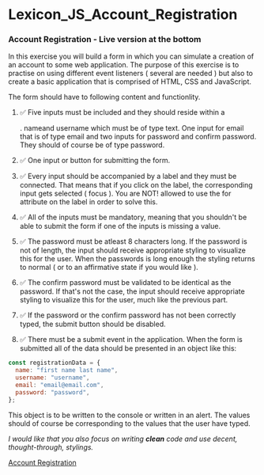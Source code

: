 # Lexicon_JS_Account_Registration
###  Account Registration - Live version at the bottom
In this exercise you will build a form in which you can simulate a creation of an account to some web application. The purpose of this exercise is to practise on using different event listeners ( several are needed ) but also to create a basic application that is comprised of HTML, CSS and JavaScript.

The form should have to following content and functionlity.

1. ✅ Five inputs must be included and they should reside within a <form>. nameand username which must be of type text. One input for email that is of type email and two inputs for password and confirm password. They should of course be of type password.

2. ✅ One input or button for submitting the form.

3. ✅ Every input should be accompanied by a label and they must be connected. That means that if you click on the label, the corresponding input gets selected ( focus ). You are NOT! allowed to use the for attribute on the label in order to solve this.
4. ✅ All of the inputs must be mandatory, meaning that you shouldn't be able to submit the form if one of the inputs is missing a value.

5. ✅ The password must be atleast 8 characters long. If the password is not of length, the input should receive appropriate styling to visualize this for the user. When the passwords is long enough the styling returns to normal ( or to an affirmative state if you would like ).

6. ✅ The confirm password must be validated to be identical as the password. If that's not the case, the input should receive appropriate styling to visualize this for the user, much like the previous part.

7. ✅ If the password or the confirm password has not been correctly typed, the submit button should be disabled.

8. ✅ There must be a submit event in the application. When the form is submitted all of the data should be presented in an object like this:

```js
const registrationData = {
  name: "first name last name",
  username: "username",
  email: "email@email.com",
  password: "password",
};
``` 
This object is to be written to the console or written in an alert. The values should of course be corresponding to the values that the user have typed.

*I would like that you also focus on writing **clean** code and use decent, thought-through, stylings.*

[Account Registration](https://sockulags.github.io/Lexicon_JS_Account_Registration/)
